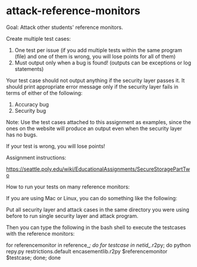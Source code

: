 # attack-reference-monitors
Goal: Attack other students' reference monitors.

Create multiple test cases:

   1. One test per issue (if you add multiple tests within the same program (file) and one of them is wrong, you will lose points for all of them)
   2. Must output only when a bug is found! (outputs can be exceptions or log statements)

Your test case should not output anything if the security layer passes it. It should print appropriate error message only if the security layer fails in terms of either of the following:

   1. Accuracy bug
   2. Security bug

Note: Use the test cases attached to this assignment as examples, since the ones on the website will produce an output even when the security layer has no bugs.

   If your test is wrong, you will lose points!

Assignment instructions:

https://seattle.poly.edu/wiki/EducationalAssignments/SecureStoragePartTwo



How to run your tests on many reference monitors:

If you are using Mac or Linux, you can do something like the following:

Put all security layer and attack cases in the same directory you were using before to run single security layer and attack program. 

Then you can type the following in the bash shell to execute the testcases with the reference monitors:

for referencemonitor in reference_*;  do for testcase in netid_*.r2py; do python repy.py restrictions.default encasementlib.r2py $referencemonitor $testcase;  done;  done
